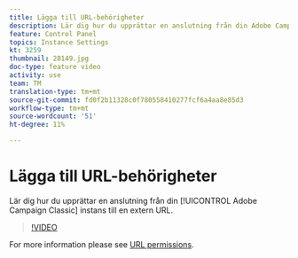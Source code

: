 ```yaml
---
title: Lägga till URL-behörigheter
description: Lär dig hur du upprättar en anslutning från din Adobe Campaign Classic-instans till en extern URL.
feature: Control Panel
topics: Instance Settings
kt: 3259
thumbnail: 28149.jpg
doc-type: feature video
activity: use
team: TM
translation-type: tm+mt
source-git-commit: fd0f2b11328c0f780558410277fcf6a4aa8e85d3
workflow-type: tm+mt
source-wordcount: '51'
ht-degree: 11%

---
```



# Lägga till URL-behörigheter

Lär dig hur du upprättar en anslutning från din [!UICONTROL Adobe Campaign Classic] instans till en extern URL.

>[!VIDEO](https://video.tv.adobe.com/v/28149?quality=12)

For more information please see [URL permissions](https://docs.adobe.com/content/help/en/control-panel/using/instances-settings/url-permissions.html).

